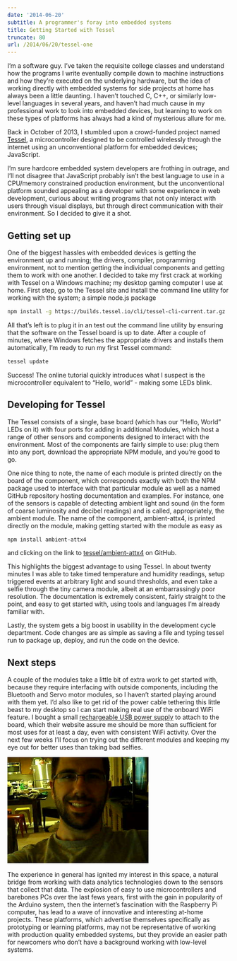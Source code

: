 ```yaml
---
date: '2014-06-20'
subtitle: A programmer's foray into embedded systems
title: Getting Started with Tessel
truncate: 80
url: /2014/06/20/tessel-one
---
```



I’m a software guy.  I’ve taken the requisite college classes and understand how the programs I write eventually compile down to machine instructions and how they’re executed on the underlying hardware, but the idea of working directly with embedded systems for side projects at home has always been a little daunting.  I haven’t touched C, C++, or similarly low-level languages in several years, and haven’t had much cause in my professional work to look into embedded devices, but learning to work on these types of platforms has always had a kind of mysterious allure for me.

Back in October of 2013, I stumbled upon a crowd-funded project named [Tessel](https://tessel.io/), a microcontroller designed to be controlled wirelessly through the internet using an unconventional platform for embedded devices; JavaScript.

I’m sure hardcore embedded system developers are frothing in outrage, and I’ll not disagree that JavaScript probably isn’t the best language to use in a CPU/memory constrained production environment, but the unconventional platform sounded appealing as a developer with some experience in web development, curious about writing programs that not only interact with users through visual displays, but through direct communication with their environment.  So I decided to give it a shot.

## Getting set up

One of the biggest hassles with embedded devices is getting the environment up and running; the drivers, compiler, programming environment, not to mention getting the individual components and getting them to work with one another.  I decided to take my first crack at working with Tessel on a Windows machine; my desktop gaming computer I use at home.  First step, go to the Tessel site and install the command line utility for working with the system; a simple node.js package

```sh
npm install -g https://builds.tessel.io/cli/tessel-cli-current.tar.gz
```

All that’s left is to plug it in an test out the command line utility by ensuring that the software on the Tessel board is up to date.  After a couple of minutes, where Windows fetches the appropriate drivers and installs them automatically, I’m ready to run my first Tessel command:

```sh
tessel update
```

Success!  The online tutorial quickly introduces what I suspect is the microcontroller equivalent to “Hello, world” - making some LEDs blink.

## Developing for Tessel

The Tessel consists of a single, base board (which has our “Hello, World” LEDs on it) with four ports for adding in additional Modules, which host a range of other sensors and components designed to interact with the environment.  Most of the components are fairly simple to use: plug them into any port, download the appropriate NPM module, and you’re good to go.

One nice thing to note, the name of each module is printed directly on the board of the component, which corresponds exactly with both the NPM package used to interface with that particular module as well as a named GitHub repository hosting documentation and examples.  For instance, one of the sensors is capable of detecting ambient light and sound (in the form of coarse luminosity and decibel readings) and is called, appropriately, the ambient module.   The name of the component, ambient-attx4, is printed directly on the module, making getting started with the module as easy as

```sh
npm install ambient-attx4
```

and clicking on the link to [tessel/ambient-attx4](https://github.com/tessel/ambient-attx4) on GitHub. 

This highlights the biggest advantage to using Tessel.  In about twenty minutes I was able to take timed temperature and humidity readings, setup triggered events at arbitrary light and sound thresholds, and even take a selfie through the tiny camera module, albeit at an embarrassingly poor resolution.  The documentation is extremely consistent, fairly straight to the point, and easy to get started with, using tools and languages I’m already familiar with.

Lastly, the system gets a big boost in usability in the development cycle department.  Code changes are as simple as saving a file and typing tessel run to package up, deploy, and run the code on the device.

## Next steps

A couple of the modules take a little bit of extra work to get started with, because they require interfacing with outside components, including the Bluetooth and Servo motor modules, so I haven’t started playing around with them yet.  I’d also like to get rid of the power cable tethering this little beast to my desktop so I can start making real use of the onboard WiFi feature.  I bought a small [rechargeable USB power supply](http://www.amazon.com/Anker-Ultra-Compact-Lipstick-Sized-ThunderBolt-Blackberry/dp/B005NF5NTK/ref=sr_1_11?ie=UTF8&qid=1377998755&sr=8-11&keywords=usb+battery) to attach to the board, which their website assure me should be more than sufficient for most uses for at least a day, even with consistent WiFi activity.  Over the next few weeks I’ll focus on trying out the different modules and keeping my eye out for better uses than taking bad selfies.

<img alt="Selfie from the Tessel" src="/images/picture-270674081.jpg" style="">

The experience in general has ignited my interest in this space, a natural bridge from working with data analytics technologies down to the sensors that collect that data.  The explosion of easy to use microcontrollers and barebones PCs over the last fews years, first with the gain in popularity of the Arduino system, then the internet’s fascination with the Raspberry Pi computer, has lead to a wave of innovative and interesting at-home projects.  These platforms, which advertise themselves specifically as prototyping or learning platforms, may not be representative of working with production quality embedded systems, but they provide an easier path for newcomers who don’t have a background working with low-level systems.